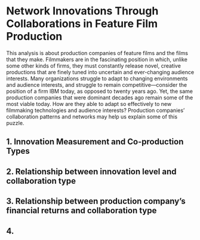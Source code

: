 # Network Innovations Through Collaborations in Feature Film Production
This analysis is about production companies of feature films and the films that they make. Filmmakers are in the fascinating position in which, unlike
some other kinds of firms, they must constantly release novel, creative productions that are finely tuned into uncertain and ever-changing audience interests. Many organizations struggle to adapt
to changing environments and audience interests, and struggle to remain competitive—consider the position of a firm IBM today, as opposed to twenty years ago. Yet, the same production companies that were dominant decades ago remain some of the most viable today. How are they
able to adapt so effectively to new filmmaking technologies and audience interests? Production companies’ collaboration patterns and networks may help us explain some of this puzzle.

## 1. Innovation Measurement and Co-production Types
## 2. Relationship between innovation level and collaboration type
## 3.  Relationship between production company’s financial returns and collaboration type
## 4. 
##

